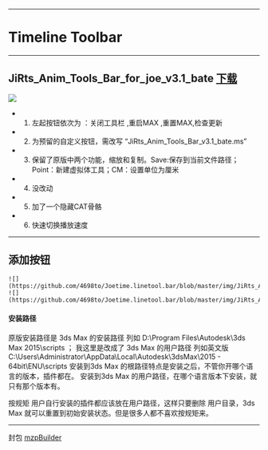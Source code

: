 

---
# Timeline Toolbar
-------------
## JiRts_Anim_Tools_Bar_for_joe_v3.1_bate  [下载](https://github.com/4698to/Joetime.linetool.bar/blob/master/JiRts_Anim_Tools_Bar_for_joe_v3.1_bate_2018-01-20_1.0.mzp)


![](https://github.com/4698to/Joetime.linetool.bar/blob/master/img/JiRts_Anim_Tools_Bar_v3.1_bate_for_Joe_01.png)

* 1.    左起按钮依次为 ：关闭工具栏 ,重启MAX ,重置MAX,检查更新

* 2.    为预留的自定义按钮，需改写 “JiRts_Anim_Tools_Bar_v3.1_bate.ms”

* 3.    保留了原版中两个功能，缩放和复制。Save:保存到当前文件路径；Point：新建虚拟体工具；CM：设置单位为厘米

* 4.    没改动

* 5.    加了一个隐藏CAT骨骼

* 6.    快速切换播放速度

--------------------

## 添加按钮
    ![](https://github.com/4698to/Joetime.linetool.bar/blob/master/img/JiRts_Anim_Tools_Bar_v3.1_bate_for_Joe_btn_01.png)
    ![](https://github.com/4698to/Joetime.linetool.bar/blob/master/img/JiRts_Anim_Tools_Bar_v3.1_bate_for_Joe_btn_02.png)

#### 安装路径
原版安装路径是 3ds Max 的安装路径 列如 D:\Program Files\Autodesk\3ds Max 2015\scripts ；
我这里是改成了 3ds Max 的用户路径 列如英文版 C:\Users\Administrator\AppData\Local\Autodesk\3dsMax\2015 - 64bit\ENU\scripts
安装到3ds Max 的根路径特点是安装之后，不管你开哪个语言的版本，插件都在。
安装到3ds Max 的用户路径，在哪个语言版本下安装，就只有那个版本有。

按规矩 用户自行安装的插件都应该放在用户路径，这样只要删除 用户目录，3ds Max 就可以重置到初始安装状态。但是很多人都不喜欢按规矩来。


------------------------------
封包 [mzpBuilder](https://github.com/klaasnienhuis/mzpBuilder)







